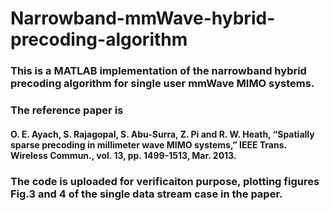 # Narrowband-mmWave-hybrid-precoding-algorithm
### This is a MATLAB implementation of the narrowband hybrid precoding algorithm for single user mmWave MIMO systems.
### The reference paper is 
#### O. E. Ayach, S. Rajagopal, S. Abu-Surra, Z. Pi and R. W. Heath, “Spatially sparse precoding in millimeter wave MIMO systems,” IEEE Trans. Wireless Commun., vol. 13, pp. 1499-1513, Mar. 2013.
### The code is uploaded for verificaiton purpose, plotting figures Fig.3 and 4 of the single data stream case in the paper.
